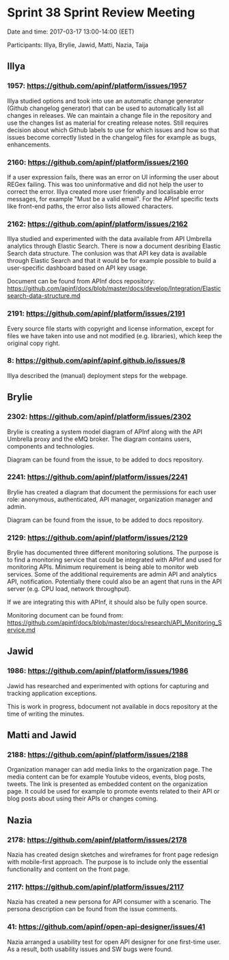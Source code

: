 # Sprint 38 Sprint Review Meeting

Date and time: 2017-03-17 13:00-14:00 (EET)

Participants: Illya, Brylie, Jawid, Matti, Nazia, Taija

## Illya

### 1957: https://github.com/apinf/platform/issues/1957

Illya studied options and took into use an automatic change generator (Github changelog generator) that can be used to automatically list 
all changes in releases. We can maintain a change file in the repository and use the changes list as material for creating release notes.
Still requires decision about which Github labels to use for which issues and how so that issues become correctly listed in the 
changelog files for example as bugs, enhancements.

### 2160: https://github.com/apinf/platform/issues/2160

If a user expression fails, there was an error on UI informing the user about REGex failing. This was too uninformative and did not help
the user to correct the error. Illya created more user friendly and localisable error messages, for example "Must be a valid email". 
For the APInf specific texts like front-end paths, the error also lists allowed characters.

### 2162: https://github.com/apinf/platform/issues/2162

Illya studied and experimented with the data available from API Umbrella analytics through Elastic Search. There is now a document
desribing Elastic Search data structure. The conlusion was that API key data is available through Elastic Search and that it would be 
for example possible to build a user-specific dashboard based on API key usage.

Document can be found from APInf docs repository: https://github.com/apinf/docs/blob/master/docs/develop/Integration/Elasticsearch-data-structure.md

### 2191: https://github.com/apinf/platform/issues/2191

Every source file starts with copyright and license information, except for files we have taken into use and not modified (e.g. libraries), which 
keep the original copy right.

### 8: https://github.com/apinf/apinf.github.io/issues/8

Illya described the (manual) deployment steps for the webpage.

## Brylie

### 2302: https://github.com/apinf/platform/issues/2302

Brylie is creating a system model diagram of APInf along with the API Umbrella proxy and the eMQ broker. The diagram contains users, components
and technologies.

Diagram can be found from the issue, to be added to docs repository.

### 2241: https://github.com/apinf/platform/issues/2241

Brylie has created a diagram that document the permissions for each user role: anonymous, authenticated, API manager, organization manager and admin.

Diagram can be found from the issue, to be added to docs repository.

### 2129: https://github.com/apinf/platform/issues/2129

Brylie has documented three different monitoring solutions. The purpose is to find a monitoring service that could be integrated with APInf and
used for monitoring APIs. Minimum requirement is being able to monitor web services. Some of the additional requirements are admin API and analytics API, notification. Potentially there could also be an agent that runs in the API server (e.g. CPU load, network throughput). 

If we are integrating this with APInf, it should also be fully open source.

Monitoring document can be found from: https://github.com/apinf/docs/blob/master/docs/research/API_Monitoring_Service.md

## Jawid

### 1986: https://github.com/apinf/platform/issues/1986

Jawid has researched and experimented with options for capturing and tracking application exceptions.

This is work in progress, bdocument not available in docs repository at the time of writing the minutes.

## Matti and Jawid

### 2188: https://github.com/apinf/platform/issues/2188

Organization manager can add media links to the organization page. The media content can be for example Youtube videos, events, blog posts,
tweets. The link is presented as embedded content on the organization page. It could be used for example to promote events related to their API or
blog posts about using their APIs or changes coming.

## Nazia

### 2178: https://github.com/apinf/platform/issues/2178

Nazia has created design sketches and wireframes for front page redesign with mobile-first approach. The purpose is to include only the essential
functionality and content on the front page.

### 2117: https://github.com/apinf/platform/issues/2117

Nazia has created a new persona for API consumer with a scenario. The persona description can be found from the issue comments.

### 41: https://github.com/apinf/open-api-designer/issues/41

Nazia arranged a usability test for open API designer for one first-time user. As a result, both usability issues and SW bugs were found.

